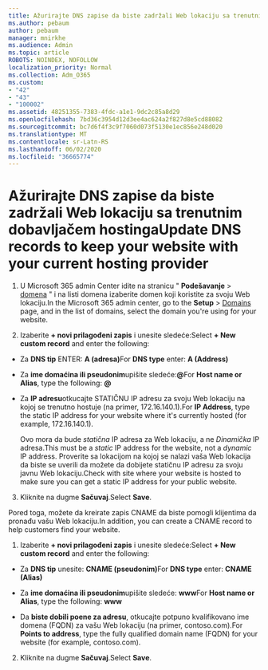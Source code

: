 ```yaml
---
title: Ažurirajte DNS zapise da biste zadržali Web lokaciju sa trenutnim dobavljačem hostinga
ms.author: pebaum
author: pebaum
manager: mnirkhe
ms.audience: Admin
ms.topic: article
ROBOTS: NOINDEX, NOFOLLOW
localization_priority: Normal
ms.collection: Adm_O365
ms.custom:
- "42"
- "43"
- "100002"
ms.assetid: 48251355-7383-4fdc-a1e1-9dc2c85a8d29
ms.openlocfilehash: 7bd36c3954d12d3ee4ac624a2f827d8e5cd88082
ms.sourcegitcommit: bc7d6f4f3c9f7060d073f5130e1ec856e248d020
ms.translationtype: MT
ms.contentlocale: sr-Latn-RS
ms.lasthandoff: 06/02/2020
ms.locfileid: "36665774"
---
```

# <a name="update-dns-records-to-keep-your-website-with-your-current-hosting-provider"></a><span data-ttu-id="2745d-102">Ažurirajte DNS zapise da biste zadržali Web lokaciju sa trenutnim dobavljačem hostinga</span><span class="sxs-lookup"><span data-stu-id="2745d-102">Update DNS records to keep your website with your current hosting provider</span></span>

1. <span data-ttu-id="2745d-103">U Microsoft 365 admin Center idite na stranicu " **Podešavanje**  >  [domena](https://portal.office.com/adminportal/home#/Domains) " i na listi domena izaberite domen koji koristite za svoju Web lokaciju.</span><span class="sxs-lookup"><span data-stu-id="2745d-103">In the Microsoft 365 admin center, go to the **Setup** > [Domains](https://portal.office.com/adminportal/home#/Domains) page, and in the list of domains, select the domain you're using for your website.</span></span>

2. <span data-ttu-id="2745d-104">Izaberite **+ novi prilagođeni zapis** i unesite sledeće:</span><span class="sxs-lookup"><span data-stu-id="2745d-104">Select **+ New custom record** and enter the following:</span></span>

  - <span data-ttu-id="2745d-105">Za **DNS tip** ENTER: **A (adresa)**</span><span class="sxs-lookup"><span data-stu-id="2745d-105">For **DNS type** enter: **A (Address)**</span></span>

  - <span data-ttu-id="2745d-106">Za **ime domaćina ili pseudonim**upišite sledeće:**@**</span><span class="sxs-lookup"><span data-stu-id="2745d-106">For **Host name or Alias**, type the following: **@**</span></span>

  - <span data-ttu-id="2745d-107">Za **IP adresu**otkucajte STATIČNU IP adresu za svoju Web lokaciju na kojoj se trenutno hostuje (na primer, 172.16.140.1).</span><span class="sxs-lookup"><span data-stu-id="2745d-107">For **IP Address**, type the static IP address for your website where it's currently hosted (for example, 172.16.140.1).</span></span>

    <span data-ttu-id="2745d-108">Ovo mora da bude *statična* IP adresa za Web lokaciju, a ne *Dinamička* IP adresa.</span><span class="sxs-lookup"><span data-stu-id="2745d-108">This must be a  *static*  IP address for the website, not a  *dynamic*  IP address.</span></span> <span data-ttu-id="2745d-109">Proverite sa lokacijom na kojoj se nalazi vaša Web lokacija da biste se uverili da možete da dobijete statičnu IP adresu za svoju javnu Web lokaciju.</span><span class="sxs-lookup"><span data-stu-id="2745d-109">Check with site where your website is hosted to make sure you can get a static IP address for your public website.</span></span>

3. <span data-ttu-id="2745d-110">Kliknite na dugme **Sačuvaj**.</span><span class="sxs-lookup"><span data-stu-id="2745d-110">Select **Save**.</span></span>

<span data-ttu-id="2745d-111">Pored toga, možete da kreirate zapis CNAME da biste pomogli klijentima da pronađu vašu Web lokaciju.</span><span class="sxs-lookup"><span data-stu-id="2745d-111">In addition, you can create a CNAME record to help customers find your website.</span></span>
  
1. <span data-ttu-id="2745d-112">Izaberite **+ novi prilagođeni zapis** i unesite sledeće:</span><span class="sxs-lookup"><span data-stu-id="2745d-112">Select **+ New custom record** and enter the following:</span></span>

  - <span data-ttu-id="2745d-113">Za **DNS tip** unesite: **CNAME (pseudonim)**</span><span class="sxs-lookup"><span data-stu-id="2745d-113">For **DNS type** enter: **CNAME (Alias)**</span></span>

  - <span data-ttu-id="2745d-114">Za **ime domaćina ili pseudonim**upišite sledeće: **www**</span><span class="sxs-lookup"><span data-stu-id="2745d-114">For **Host name or Alias**, type the following: **www**</span></span>

  - <span data-ttu-id="2745d-115">Da **biste dobili poene za adresu**, otkucajte potpuno kvalifikovano ime domena (FQDN) za vašu Web lokaciju (na primer, contoso.com).</span><span class="sxs-lookup"><span data-stu-id="2745d-115">For **Points to address**, type the fully qualified domain name (FQDN) for your website (for example, contoso.com).</span></span>

2. <span data-ttu-id="2745d-116">Kliknite na dugme **Sačuvaj**.</span><span class="sxs-lookup"><span data-stu-id="2745d-116">Select **Save**.</span></span>
